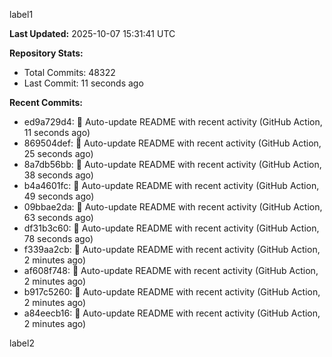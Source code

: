 
label1 
<!-- ACTIVITY_START -->
**Last Updated:** 2025-10-07 15:31:41 UTC

**Repository Stats:**
- Total Commits: 48322
- Last Commit: 11 seconds ago

**Recent Commits:**
- ed9a729d4: 🤖 Auto-update README with recent activity (GitHub Action, 11 seconds ago)
- 869504def: 🤖 Auto-update README with recent activity (GitHub Action, 25 seconds ago)
- 8a7db56bb: 🤖 Auto-update README with recent activity (GitHub Action, 38 seconds ago)
- b4a4601fc: 🤖 Auto-update README with recent activity (GitHub Action, 49 seconds ago)
- 09bbae2da: 🤖 Auto-update README with recent activity (GitHub Action, 63 seconds ago)
- df31b3c60: 🤖 Auto-update README with recent activity (GitHub Action, 78 seconds ago)
- f339aa2cb: 🤖 Auto-update README with recent activity (GitHub Action, 2 minutes ago)
- af608f748: 🤖 Auto-update README with recent activity (GitHub Action, 2 minutes ago)
- b917c5260: 🤖 Auto-update README with recent activity (GitHub Action, 2 minutes ago)
- a84eecb16: 🤖 Auto-update README with recent activity (GitHub Action, 2 minutes ago)
<!-- ACTIVITY_END -->

label2
